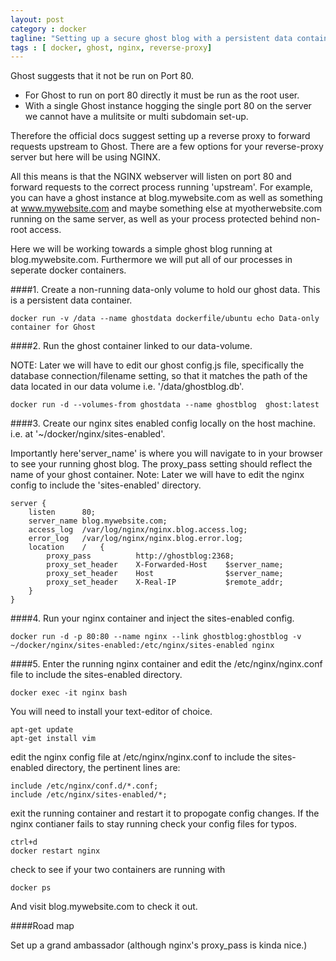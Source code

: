 ```yaml
---
layout: post
category : docker
tagline: "Setting up a secure ghost blog with a persistent data container and an Nginx reverse proxy"
tags : [ docker, ghost, nginx, reverse-proxy]
---
```


Ghost suggests that it not be run on Port 80.

* For Ghost to run on port 80 directly it must be run as the root user.
* With a single Ghost instance hogging the single port 80 on the server we cannot have a mulitsite or multi subdomain set-up.

Therefore the official docs suggest setting up a reverse proxy to forward requests upstream to Ghost. There are a few options for your reverse-proxy server but here will be using NGINX.

All this means is that the NGINX webserver will listen on port 80 and forward requests to the correct process running 'upstream'. For example, you can have a ghost instance at blog.mywebsite.com as well as something at www.mywebsite.com and maybe something else at myotherwebsite.com running on the same server, as well as your process protected behind non-root access.

Here we will be working towards a simple ghost blog running at blog.mywebsite.com. Furthermore we will put all of our processes in seperate docker containers.

####1.
Create a non-running data-only volume to hold our ghost data. This is a persistent data container.

    docker run -v /data --name ghostdata dockerfile/ubuntu echo Data-only container for Ghost

####2.
Run the ghost container linked to our data-volume.

NOTE: Later we will have to edit our ghost config.js file, specifically the database connection/filename setting, so that it matches the path of the data located in our data volume i.e. '/data/ghostblog.db'. 

    docker run -d --volumes-from ghostdata --name ghostblog  ghost:latest

####3.
Create our nginx sites enabled config locally on the host machine. i.e. at '~/docker/nginx/sites-enabled'. 

Importantly here'server_name' is where you will navigate to in your browser to see your running ghost blog. The proxy_pass setting should reflect the name of your ghost container. Note: Later we will have to edit the nginx config to include the 'sites-enabled' directory.

    server {
        listen      80;
        server_name blog.mywebsite.com;
        access_log  /var/log/nginx/nginx.blog.access.log;
        error_log   /var/log/nginx/nginx.blog.error.log;
        location    /   {
            proxy_pass          http://ghostblog:2368;
            proxy_set_header    X-Forwarded-Host    $server_name;
            proxy_set_header    Host                $server_name;
            proxy_set_header    X-Real-IP           $remote_addr;
        }
    }

####4.
Run your nginx container and inject the sites-enabled config.

    docker run -d -p 80:80 --name nginx --link ghostblog:ghostblog -v ~/docker/nginx/sites-enabled:/etc/nginx/sites-enabled nginx

####5.
Enter the running nginx container and edit the /etc/nginx/nginx.conf file to include the sites-enabled directory. 

    docker exec -it nginx bash

You will need to install your text-editor of choice.

    apt-get update
    apt-get install vim

edit the nginx config file at /etc/nginx/nginx.conf to include the sites-enabled directory, the pertinent lines are:

    include /etc/nginx/conf.d/*.conf;
    include /etc/nginx/sites-enabled/*;

exit the running container and restart it to propogate config changes. If the nginx contianer fails to stay running check your config files for typos.

    ctrl+d
    docker restart nginx

check to see if your two containers are running with

    docker ps

And visit blog.mywebsite.com to check it out.

####Road map

Set up a grand ambassador (although nginx's proxy_pass is kinda nice.)
